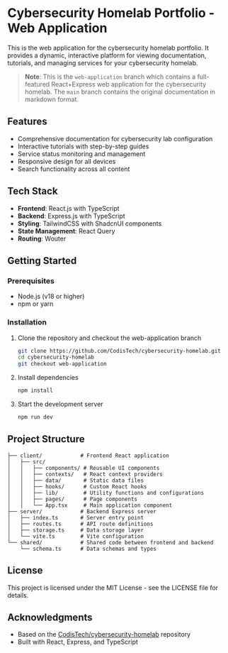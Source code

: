 # Cybersecurity Homelab Portfolio - Web Application

This is the web application for the cybersecurity homelab portfolio. It provides a dynamic, interactive platform for viewing documentation, tutorials, and managing services for your cybersecurity homelab.

> **Note**: This is the `web-application` branch which contains a full-featured React+Express web application for the cybersecurity homelab. The `main` branch contains the original documentation in markdown format.

## Features

- Comprehensive documentation for cybersecurity lab configuration
- Interactive tutorials with step-by-step guides
- Service status monitoring and management
- Responsive design for all devices
- Search functionality across all content

## Tech Stack

- **Frontend**: React.js with TypeScript
- **Backend**: Express.js with TypeScript
- **Styling**: TailwindCSS with ShadcnUI components
- **State Management**: React Query
- **Routing**: Wouter

## Getting Started

### Prerequisites

- Node.js (v18 or higher)
- npm or yarn

### Installation

1. Clone the repository and checkout the web-application branch
   ```bash
   git clone https://github.com/CodisTech/cybersecurity-homelab.git
   cd cybersecurity-homelab
   git checkout web-application
   ```

2. Install dependencies
   ```bash
   npm install
   ```

3. Start the development server
   ```bash
   npm run dev
   ```

## Project Structure

```
├── client/            # Frontend React application
│   ├── src/
│   │   ├── components/ # Reusable UI components
│   │   ├── contexts/   # React context providers
│   │   ├── data/       # Static data files
│   │   ├── hooks/      # Custom React hooks
│   │   ├── lib/        # Utility functions and configurations
│   │   ├── pages/      # Page components
│   │   └── App.tsx     # Main application component
├── server/            # Backend Express server
│   ├── index.ts       # Server entry point
│   ├── routes.ts      # API route definitions
│   ├── storage.ts     # Data storage layer
│   └── vite.ts        # Vite configuration
└── shared/            # Shared code between frontend and backend
    └── schema.ts      # Data schemas and types
```

## License

This project is licensed under the MIT License - see the LICENSE file for details.

## Acknowledgments

- Based on the [CodisTech/cybersecurity-homelab](https://github.com/CodisTech/cybersecurity-homelab) repository
- Built with React, Express, and TypeScript
